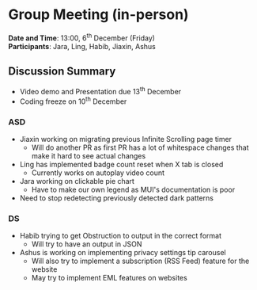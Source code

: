 # Group Meeting (in-person)
**Date and Time**: 13:00, 6<sup>th</sup> December (Friday)\
**Participants**: Jara, Ling, Habib, Jiaxin, Ashus
## Discussion Summary
- Video demo and Presentation due 13<sup>th</sup> December
- Coding freeze on 10<sup>th</sup> December
### ASD
- Jiaxin working on migrating previous Infinite Scrolling page timer
    - Will do another PR as first PR has a lot of whitespace changes that make it hard to see actual changes
- Ling has implemented badge count reset when X tab is closed
    - Currently works on autoplay video count
- Jara working on clickable pie chart
    - Have to make our own legend as MUI's documentation is poor
- Need to stop redetecting previously detected dark patterns
### DS
- Habib trying to get Obstruction to output in the correct format
    - Will try to have an output in JSON
- Ashus is working on implementing privacy settings tip carousel
    - Will also try to implement a subscription (RSS Feed) feature for the website
    - May try to implement EML features on websites